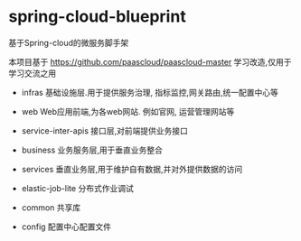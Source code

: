 # spring-cloud-blueprint
基于Spring-cloud的微服务脚手架

本项目基于 https://github.com/paascloud/paascloud-master 学习改造,仅用于学习交流之用


- infras
基础设施层.用于提供服务治理, 指标监控,网关路由,统一配置中心等

- web
Web应用前端,为各web网站. 例如官网, 运营管理网站等
- service-inter-apis
接口层,对前端提供业务接口
- business
业务服务层,用于垂直业务整合
- services
垂直业务层,用于维护自有数据,并对外提供数据的访问
- elastic-job-lite
分布式作业调试
- common
共享库
- config
配置中心配置文件
